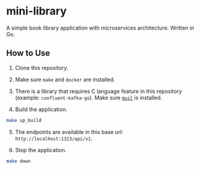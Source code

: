 # mini-library

A simple book library application with microservices architecture. Written in Go.

## How to Use

1. Clone this repository.

2. Make sure `make` and `docker` are installed.

3. There is a library that requires C language feature in this repository (example: `confluent-kafka-go`). Make sure [`musl`](https://musl.libc.org/) is installed.

4. Build the application.

```sh
make up_build
```

5. The endpoints are available in this base url: `http://localhost:1323/api/v1`.

6. Stop the application.

```sh
make down
```
